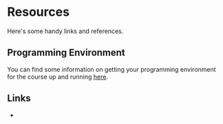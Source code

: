 # Resources

Here's some handy links and references.

## Programming Environment

You can find some information on getting your programming environment for the course up and running [here](/resources/programming-environment/).

## Links

- ~~~<a href="https://fast.ai" target="_blank" rel="nooopener noreferrer">fast.ai</a>~~~